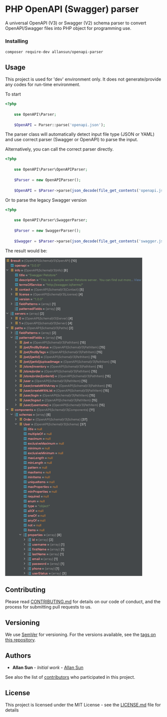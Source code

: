 # PHP OpenAPI (Swagger) parser 

A universal OpenAPI (V3) or Swagger (V2) schema parser to convert OpenAPI/Swagger files into PHP object for 
programming use.

### Installing

```
composer require-dev allansun/openapi-parser
```


## Usage

This project is used for 'dev' environment only. It does not generate/provide any codes for run-time environment.

To start

```php
<?php

    use OpenAPI\Parser;
    
    $OpenAPI = Parser::parse('openapi.json');
```

The parser class will automatically detect input file type (JSON or YAML) and use correct parser (Swagger or OpenAPI)
to parse the input.

Alternatively, you can call the correct parser directly.

```php
<?php

    use OpenAPI\Parser\OpenAPIParser;
    
    $Parser = new OpenAPIParser();
    
    $OpenAPI = $Parser->parse(json_decode(file_get_contents('openapi.json'), true));
```

Or to parse the legacy Swagger version

```php
<?php

    use OpenAPI\Parser\SwaggerParser;
    
    $Parser = new SwaggerParser();
    
    $Swagger = $Parser->parse(json_decode(file_get_contents('swagger.json'), true));
```

The result would be:

![OpenAPI](./docs/openapi-parser.png)


## Contributing

Please read [CONTRIBUTING.md](https://gist.github.com/PurpleBooth/b24679402957c63ec426) for details on our code of 
conduct, and the process for submitting pull requests to us.

## Versioning

We use [SemVer](http://semver.org/) for versioning. For the versions available, see the 
[tags on this repository](https://github.com/allansun/openapi-parser/tags). 

## Authors

* **Allan Sun** - *Initial work* - [Allan Sun](https://github.com/allansun)

See also the list of [contributors](https://github.com/allansun/openapi-parser/contributors) who participated in this 
project.

## License

This project is licensed under the MIT License - see the [LICENSE.md](LICENSE.md) file for details

